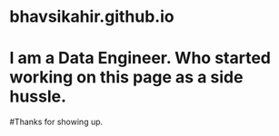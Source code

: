 # bhavsikahir.github.io

# I am a Data Engineer. Who started working on this page as a side hussle.

#Thanks for showing up.
